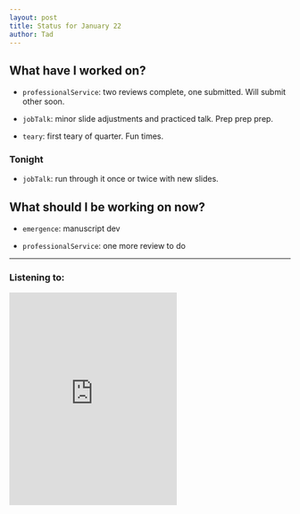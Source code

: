 ```yaml
---
layout: post 
title: Status for January 22 
author: Tad
---
```

 
## What have I worked on?
 
* `professionalService`: two reviews complete, one submitted. Will submit other soon.

* `jobTalk`: minor slide adjustments and practiced talk. Prep prep prep. 

* `teary`: first teary of quarter. Fun times. 


 
### Tonight 

* `jobTalk`: run through it once or twice with new slides. 


 
 
## What should I be working on now? 

* `emergence`: manuscript dev
 
* `professionalService`: one more review to do 
  
 
--- 
 
### Listening to: 
 
 <iframe src='https://embed.spotify.com/?uri=spotify%3Atrack%3A1qsuzSqJM9Os0HVozz6ogB' width='300' height='380' frameborder='0' allowtransparency='true'></iframe> 
 
 <i class='fa fa-code' style='color:pink'></i> 
